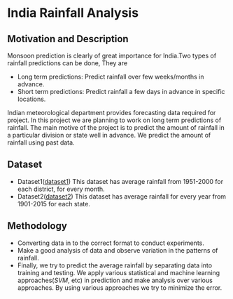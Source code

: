 # India Rainfall Analysis
## Motivation and Description
Monsoon prediction is clearly of great importance for India.Two types of rainfall predictions
can be done, They are
- Long term predictions: Predict rainfall over few weeks/months in advance.
- Short term predictions: Predict rainfall a few days in advance in specific locations.<br>
<p>Indian meteorological department provides forecasting data required for project. 
    In this project we are planning to work on long term predictions of rainfall. 
    The main motive of the project is to predict the amount of rainfall in a particular division or state well in advance. 
    We predict the amount of rainfall using past data.</p>

## Dataset
- Dataset1([dataset1](https://data.gov.in/resources/district-rainfall-normal-mm-monthly-seasonal-and-annual-data-period-1951-2000)) 
  This dataset has average rainfall from 1951-2000 for each district, for every month.
- Dataset2([dataset2](https://data.gov.in/resources/subdivision-wise-rainfall-and-its-departure-1901-2015)) 
  This dataset has average rainfall for every year from 1901-2015 for each state.

## Methodology
- Converting data in to the correct format to conduct experiments.
- Make a good analysis of data and observe variation in the patterns of rainfall.
- Finally, we try to predict the average rainfall by separating data into training and
  testing. We apply various statistical and machine learning approaches(*SVM*,
  etc) in prediction and make analysis over various approaches. By using various
  approaches we try to minimize the error.
